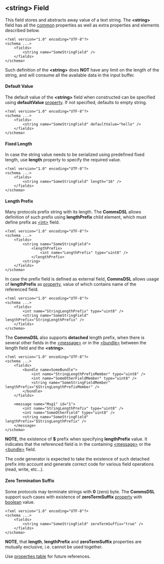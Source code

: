 ## &lt;string&gt; Field
This field stores and abstracts away value of a text string. 
The **&lt;string&gt;** field has all the [common](common.md) properties
as well as extra properties and elements described below.

```
<?xml version="1.0" encoding="UTF-8"?>
<schema ...>
    <fields>
        <string name="SomeStringField" />
    </fields>
</schema>
```
Such definition of the **&lt;string&gt;** does **NOT** have any limit on
the length of the string, and will consume all the available data in the 
input buffer.

#### Default Value
The default value of the **&lt;string&gt;** field when constructed can be specified
using **defaultValue** [property](../intro/properties.md). If not specified, defaults to empty string.
```
<?xml version="1.0" encoding="UTF-8"?>
<schema ...>
    <fields>
        <string name="SomeStringField" defaultValue="hello" />
    </fields>
</schema>
```

#### Fixed Length
In case the string value needs to be serialized using predefined fixed length,
use **length** property to specify the required value.
```
<?xml version="1.0" encoding="UTF-8"?>
<schema ...>
    <fields>
        <string name="SomeStringField" length="16" />
    </fields>
</schema>
```

#### Length Prefix
Many protocols prefix string with its length. The **CommsDSL** allows definition
of such prefix using **lengthPrefix** child element, which must define prefix as
[&lt;int&gt;](int.md) field.
```
<?xml version="1.0" encoding="UTF-8"?>
<schema ...>
    <fields>
        <string name="SomeStringField">
            <lengthPrefix>
                <int name="LengthPrefix" type="uint8" />
            </lengthPrefix>
        <string>
    </fields>
</schema>
```
In case the prefix field is defined as external field, **CommsDSL** allows
usage of **lengthPrefix** as [property](../intro/properties.md), value of
which contains name of the referenced field.
```
<?xml version="1.0" encoding="UTF-8"?>
<schema ...>
    <fields>
        <int name="StringLengthPrefix" type="uint8" />
        <string name="SomeStringField" lengthPrefix="StringLengthPrefix" />
    </fields>
</schema>
```
The **CommsDSL** also supports **detached** length prefix, when there is
several other fields in the [&lt;message&gt;](../messages/messages.md) or in the
[&lt;bundle&gt;](bundle.md) between the length field and the **&lt;string&gt;**.
```
<?xml version="1.0" encoding="UTF-8"?>
<schema ...>
    <fields>
        <bundle name=SomeBundle">
            <int name="StringLengthPrefixMember" type="uint8" />
            <int name="SomeOtherFieldMember" type="uint8" />
            <string name="SomeStringFieldMember" lengthPrefix="$StringLengthPrefixMember" />
        </bundle>
    </fields>
    
    <message name="Msg1" id="1">
        <int name="StringLengthPrefix" type="uint8" />
        <int name="SomeOtherField" type="uint8" />
        <string name="SomeStringField" lengthPrefix="$StringLengthPrefix" />
    </message>
</schema>
```
**NOTE**, the existence of **$** prefix when specifying **lengthPrefix** value.
It indicates that the referenced field is in the containing
[&lt;message&gt;](../messages/messages.md) or the
[&lt;bundle&gt;](bundle.md) field.

The code generator is expected to take the existence of such detached prefix
into account and generate correct code for various field operations
(read, write, etc...).

#### Zero Termination Suffix
Some protocols may terminate strings with **0** (zero) byte. The **CommsDSL**
support such cases with existence of **zeroTermSuffix** [property](../intro/properties.md)
with [boolean](../intro/boolean.md) value.
```
<?xml version="1.0" encoding="UTF-8"?>
<schema ...>
    <fields>
        <string name="SomeStringField" zeroTermSuffix="true" />
    </fields>
</schema>
```

**NOTE**, that **length**, **lengthPrefix** and **zeroTermSuffix** properties
are mutually exclusive, i.e. cannot be used together.

Use [properties table](../appendix/string.md) for future references.
